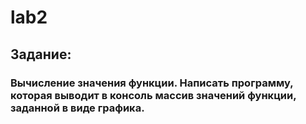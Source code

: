 # lab2
## Задание:
### Вычисление значения функции. Написать программу, которая выводит в консоль массив значений функции, заданной в виде графика.
